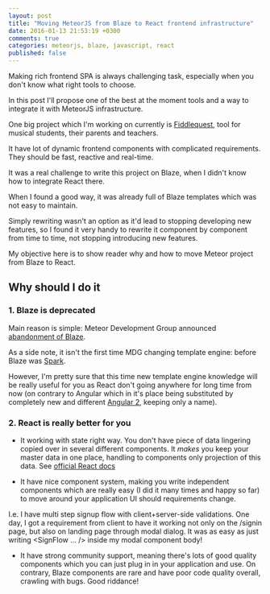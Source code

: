 ```yaml
---
layout: post
title: "Moving MeteorJS from Blaze to React frontend infrastructure"
date: 2016-01-13 21:53:19 +0300
comments: true
categories: meteorjs, blaze, javascript, react
published: false
---
```


Making rich frontend SPA is always challenging task, especially when you don't know what right tools to choose.

In this post I'll propose one of the best at the moment tools and a way to integrate it with MeteorJS infrastructure.

One big project which I'm working on currently is [Fiddlequest](https://fiddlequest.com/), tool for musical students, their parents and teachers.

It have lot of dynamic frontend components with complicated requirements. They should be fast, reactive and real-time.

It was a real challenge to write this project on Blaze, when I didn't know how to integrate React there.

When I found a good way, it was already full of Blaze templates which was not easy to maintain.

Simply rewriting wasn't an option as it'd lead to stopping developing new features, so I found it very handy to rewrite it component by component from time to time, not stopping introducing new features.

My objective here is to show reader why and how to move Meteor project from Blaze to React.

<!--more-->

## Why should I do it

### 1. Blaze is deprecated

Main reason is simple: Meteor Development Group announced [abandonment of Blaze](https://forums.meteor.com/t/next-steps-on-blaze-and-the-view-layer/13561).

As a side note, it isn't the first time MDG changing template engine: before Blaze was [Spark](http://info.meteor.com/blog/meteor-080-introducing-blaze).

However, I'm pretty sure that this time new template engine knowledge will be really useful for you as React don't going anywhere for long time from now
(on contrary to Angular which in it's place being substituted by completely new and different [Angular 2](https://angular.io/), keeping only a name).

### 2. React is really better for you

- It working with state right way. You don't have piece of data lingering copied over in several different components.
It _makes_ you keep your master data in one place, handling to components only projection of this data. See [official React docs](https://facebook.github.io/react/docs/thinking-in-react.html)

- It have nice component system, making you write independent components which are really easy (I did it many times and happy so far) to move around your application UI should requirements change.

I.e. I have multi step signup flow with client+server-side validations. One day, I got a requirement from client to have it working not only on the /signin page, but also on landing page through modal dialog. It was as easy as just writing <SignFlow ... /> inside my modal component body!

- It have strong community support, meaning there's lots of good quality components which you can just plug in in your application and use. On contrary, Blaze components are rare and have poor code quality overall, crawling with bugs. Good riddance!



